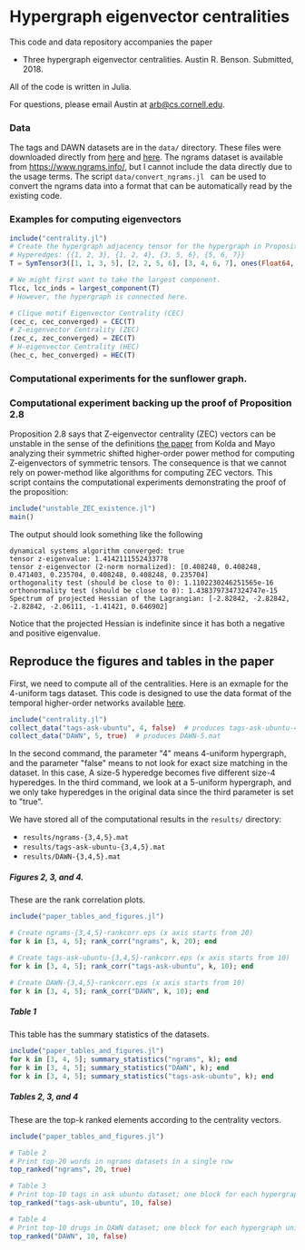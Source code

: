 # Hypergraph eigenvector centralities

This code and data repository accompanies the paper

- Three hypergraph eigenvector centralities. Austin R. Benson. Submitted, 2018.

All of the code is written in Julia.

For questions, please email Austin at arb@cs.cornell.edu.

### Data

The tags and DAWN datasets are in the `data/` directory. These files were downloaded directly from [here](http://www.cs.cornell.edu/~arb/data/tags-ask-ubuntu/index.html) and [here](http://www.cs.cornell.edu/~arb/data/DAWN/index.html). The ngrams dataset is available from https://www.ngrams.info/, but I cannot include the data directly due to the usage terms. The script `data/convert_ngrams.jl ` can be used to convert the ngrams data into a format that can be automatically read by the existing code.

### Examples for computing eigenvectors

```julia
include("centrality.jl")
# Create the hypergraph adjacency tensor for the hypergraph in Proposition 2.8.
# Hyperedges: {{1, 2, 3}, {1, 2, 4}, {3, 5, 6}, {5, 6, 7}}
T = SymTensor3([1, 1, 3, 5], [2, 2, 5, 6], [3, 4, 6, 7], ones(Float64, 4), 7)

# We might first want to take the largest component.
Tlcc, lcc_inds = largest_component(T)
# However, the hypergraph is connected here.

# Clique motif Eigenvector Centrality (CEC)
(cec_c, cec_converged) = CEC(T)
# Z-eigenvector Centrality (ZEC)
(zec_c, zec_converged) = ZEC(T)
# H-eigenvector Centrality (HEC)
(hec_c, hec_converged) = HEC(T)
```



### Computational experiments for the sunflower graph.





### Computational experiment backing up the proof of Proposition 2.8

Proposition 2.8 says that Z-eigenvector centrality (ZEC) vectors can be unstable in the sense of the definitions [the paper](https://epubs.siam.org/doi/abs/10.1137/100801482) from Kolda and Mayo analyzing their symmetric shifted higher-order power method for computing Z-eigenvectors of symmetric tensors. The consequence is that we cannot rely on power-method like algorithms for computing ZEC vectors. This script contains the computational experiments demonstrating the proof of the proposition:

```julia
include("unstable_ZEC_existence.jl")
main()
```

The output should look something like the following

```
dynamical systems algorithm converged: true
tensor z-eigenvalue: 1.4142111552433778
tensor z-eigenvector (2-norm normalized): [0.408248, 0.408248, 0.471403, 0.235704, 0.408248, 0.408248, 0.235704]
orthogonality test (should be close to 0): 1.1102230246251565e-16
orthonormality test (should be close to 0): 1.4383797347324747e-15
Spectrum of projected Hessian of the Lagrangian: [-2.82842, -2.82842, -2.82842, -2.06111, -1.41421, 0.646902]
```

Notice that the projected Hessian is indefinite since it has both a negative and positive eigenvalue.

## Reproduce the figures and tables in the paper

First, we need to compute all of the centralities. Here is an exmaple for the 4-uniform tags dataset. This code is designed to use the data format of the temporal higher-order networks available [here](http://www.cs.cornell.edu/~arb/data/).

```julia
include("centrality.jl")
collect_data("tags-ask-ubuntu", 4, false)  # produces tags-ask-ubuntu-4.mat
collect_data("DAWN", 5, true)  # produces DAWN-5.mat
```

In the second command, the parameter "4" means 4-uniform hypergraph, and the parameter "false" means to not look for exact size matching in the dataset. In this case, A size-5 hyperedge becomes five different size-4 hyperedges. In the third command, we look at a 5-uniform hypergraph, and we only take hyperedges in the original data since the third parameter is set to "true".

We have stored all of the computational results in the `results/` directory:

-  `results/ngrams-{3,4,5}.mat`
-  `results/tags-ask-ubuntu-{3,4,5}.mat`
-  `results/DAWN-{3,4,5}.mat`

##### Figures 2, 3, and 4.

These are the rank correlation plots.

```julia
include("paper_tables_and_figures.jl")

# Create ngrams-{3,4,5}-rankcorr.eps (x axis starts from 20)
for k in [3, 4, 5]; rank_corr("ngrams", k, 20); end 

# Create tags-ask-ubuntu-{3,4,5}-rankcorr.eps (x axis starts from 10)
for k in [3, 4, 5]; rank_corr("tags-ask-ubuntu", k, 10); end

# Create DAWN-{3,4,5}-rankcorr.eps (x axis starts from 10)
for k in [3, 4, 5]; rank_corr("DAWN", k, 10); end
```

##### Table 1

This table has the summary statistics of the datasets.

```julia
include("paper_tables_and_figures.jl")
for k in [3, 4, 5]; summary_statistics("ngrams", k); end
for k in [3, 4, 5]; summary_statistics("DAWN", k); end
for k in [3, 4, 5]; summary_statistics("tags-ask-ubuntu", k); end
```

##### Tables 2, 3, and 4

These are the top-k ranked elements according to the centrality vectors.

```julia
include("paper_tables_and_figures.jl")

# Table 2 
# Print top-20 words in ngrams datasets in a single row
top_ranked("ngrams", 20, true)

# Table 3
# Print top-10 tags in ask ubuntu dataset; one block for each hypergraph uniformity.
top_ranked("tags-ask-ubuntu", 10, false)

# Table 4
# Print top-10 drugs in DAWN dataset; one block for each hypergraph uniformity.
top_ranked("DAWN", 10, false)
```


